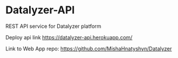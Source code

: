 # Datalyzer-API
REST API service for Datalyzer platform

Deploy api link https://datalyzer-api.herokuapp.com/

Link to Web App repo: https://github.com/MishaHnatyshyn/Datalyzer
